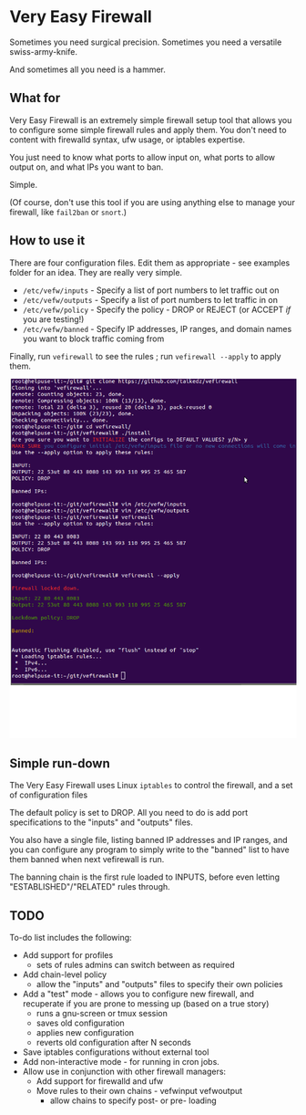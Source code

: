# Very Easy Firewall

Sometimes you need surgical precision. Sometimes you need a versatile swiss-army-knife.

And sometimes all you need is a hammer.

## What for

Very Easy Firewall is an extremely simple firewall setup tool that allows you to configure some simple firewall rules and apply them. You don't need to content with firewalld syntax, ufw usage, or iptables expertise.

You just need to know what ports to allow input on, what ports to allow output on, and what IPs you want to ban.

Simple.

(Of course, don't use this tool if you are using anything else to manage your firewall, like `fail2ban` or `snort`.)

## How to use it

There are four configuration files. Edit them as appropriate - see examples folder for an idea. They are really very simple.

* `/etc/vefw/inputs` - Specify a list of port numbers to let traffic out on
* `/etc/vefw/outputs` - Specify a list of port numbers to let traffic in on
* `/etc/vefw/policy` - Specify the policy - DROP or REJECT (or ACCEPT *if* you are testing!)
* `/etc/vefw/banned` - Specify IP addresses, IP ranges, and domain names you want to block traffic coming from

Finally, run `vefirewall` to see the rules ; run `vefirewall --apply` to apply them.

![Example session](pics/session.png)

## Simple run-down

The Very Easy Firewall uses Linux `iptables` to control the firewall, and a set of configuration files

The default policy is set to DROP. All you need to do is add port specifications to the "inputs" and "outputs" files.

You also have a single file, listing banned IP addresses and IP ranges, and you can configure any program to simply write to the "banned" list to have them banned when next vefirewall is run.

The banning chain is the first rule loaded to INPUTS, before even letting "ESTABLISHED"/"RELATED" rules through.

## TODO

To-do list includes the following:

* Add support for profiles
	* sets of rules admins can switch between as required
* Add chain-level policy
	* allow the "inputs" and "outputs" files to specify their own policies
* Add a "test" mode - allows you to configure new firewall, and recuperate if you are prone to messing up (based on a true story)
	* runs a gnu-screen or tmux session
	* saves old configuration
	* applies new configuration
	* reverts old configuration after N seconds
* Save iptables configurations without external tool
* Add non-interactive mode - for running in cron jobs.
* Allow use in conjunction with other firewall managers:
	* Add support for firewalld and ufw
	* Move rules to their own chains - vefwinput vefwoutput
		* allow chains to specify post- or pre- loading

